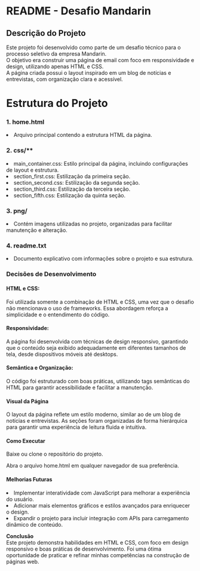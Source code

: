 <h1>README - Desafio Mandarin</h1>

<h2>Descrição do Projeto</h2>
<p>Este projeto foi desenvolvido como parte de um desafio técnico para o processo seletivo da empresa Mandarin. <br>
O objetivo era construir uma página de email com foco em responsividade e design, utilizando apenas HTML e CSS. <br>
A página criada possui o layout inspirado em um blog de notícias e entrevistas, com organização clara e acessível.</p>


<h1>Estrutura do Projeto</h1>
<h3>1. home.html</h3>
<li>Arquivo principal contendo a estrutura HTML da página.</li>

<h3>2. css/**</h3>

<li>main_container.css: Estilo principal da página, incluindo configurações de layout e estrutura.</li>

<li>section_first.css: Estilização da primeira seção.</li>

<li>section_second.css: Estilização da segunda seção.</li>

<li>section_third.css: Estilização da terceira seção.</li>

<li>section_fifth.css: Estilização da quinta seção.</li>

<h3>3. png/</h3>

<li>Contém imagens utilizadas no projeto, organizadas para facilitar manutenção e alteração.</li>

<h3>4. readme.txt</h3>

<li>Documento explicativo com informações sobre o projeto e sua estrutura.</li>


<h3>Decisões de Desenvolvimento</h3>

<h4>HTML e CSS:</h4>
<p>Foi utilizada somente a combinação de HTML e CSS, uma vez que o desafio não mencionava o uso de frameworks. 
Essa abordagem reforça a simplicidade e o entendimento do código.</p>

<h4>Responsividade:</h4>
<p>A página foi desenvolvida com técnicas de design responsivo, garantindo que o conteúdo seja 
exibido adequadamente em diferentes tamanhos de tela, desde dispositivos móveis até desktops.</p>

<h4>Semântica e Organização:</h4>
<p>O código foi estruturado com boas práticas, utilizando tags semânticas do HTML para garantir
acessibilidade e facilitar a manutenção.</p>

<h4>Visual da Página</h4>
<p>O layout da página reflete um estilo moderno, similar ao de um blog de notícias e entrevistas. 
As seções foram organizadas de forma hierárquica para garantir uma experiência de leitura 
fluida e intuitiva.</p>

<h4>Como Executar</h4>
<p>Baixe ou clone o repositório do projeto.</p>
<p>Abra o arquivo home.html em qualquer navegador de sua preferência.</p>


<h4>Melhorias Futuras</h4>
<li>Implementar interatividade com JavaScript para melhorar a experiência do usuário.</li>
<li>Adicionar mais elementos gráficos e estilos avançados para enriquecer o design.</li>
<li>Expandir o projeto para incluir integração com APIs para carregamento dinâmico de conteúdo.</li>


**Conclusão**
<br>
Este projeto demonstra habilidades em HTML e CSS, com foco em design responsivo e boas práticas de desenvolvimento. 
Foi uma ótima oportunidade de praticar e refinar minhas competências na construção de páginas web.
